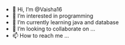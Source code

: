 - 👋 Hi, I’m @Vaisha16
- 👀 I’m interested in programming
- 🌱 I’m currently learning java and database
- 💞️ I’m looking to collaborate on ...
- 📫 How to reach me ...

<!---
Vaisha16/Vaisha16 is a ✨ special ✨ repository because its `README.md` (this file) appears on your GitHub profile.
You can click the Preview link to take a look at your changes.
--->
